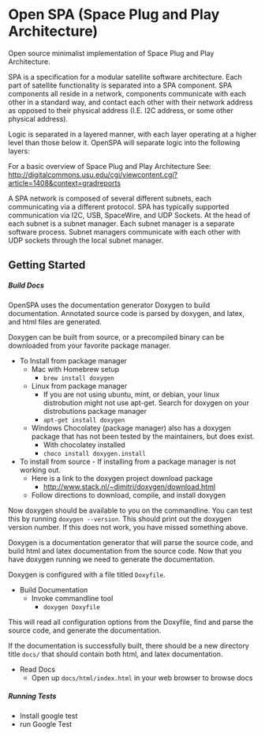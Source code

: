 # Open SPA (Space Plug and Play Architecture)

Open source minimalist implementation of Space Plug and Play Architecture.

SPA is a specification for a modular satellite software architecture. Each
part of satellite functionality is separated into a SPA component. SPA components
all reside in a network, components communicate with each other in a standard
way, and contact each other with their network address as opposed to their physical
address (I.E. I2C address, or some other physical address).

Logic is separated in a layered manner, with each layer operating at a higher level
than those below it. OpenSPA will separate logic into the following layers:

For a basic overview of Space Plug and Play Architecture See:
http://digitalcommons.usu.edu/cgi/viewcontent.cgi?article=1408&context=gradreports

A SPA network is composed of several different subnets, each communicating via
a different protocol. SPA has typically supported communication via I2C, USB,
SpaceWire, and UDP Sockets. At the head of each subnet is a subnet manager. Each
subnet manager is a separate software process. Subnet managers communicate with each
other with UDP sockets through the local subnet manager.

## Getting Started
##### Build Docs
OpenSPA uses the documentation generator Doxygen to build documentation. Annotated source code is parsed by doxygen, and latex, and html files are generated.

 Doxygen can be built from source, or a precompiled binary
can be downloaded from your favorite package manager.
  * To Install from package manager
      * Mac with Homebrew setup
        * `brew install doxygen`
      * Linux from package manager
        * If you are not using ubuntu, mint, or debian, your linux distrobution might not use apt-get. Search for doxygen on your distrobutions package manager
        * `apt-get install doxygen`
      * Windows Chocolatey (package manager) also has a doxygen package that has not been tested by the maintainers, but does exist.
        * With chocolatey installed
        * `choco install doxygen.install`
  * To install from source - If installing from a package manager is not working out.
    * Here is a link to the doxygen project download package
      * http://www.stack.nl/~dimitri/doxygen/download.html
    * Follow directions to download, compile, and install doxygen

  Now doxygen should be available to you on the commandline. You can test this by running `doxygen --version`. This should print out the doxygen version number. If this does not work, you have missed something above.

  Doxygen is a documentation generator that will parse the source code, and build html and latex documentation from the source code. Now that you have doxygen running we need to generate the documentation.

  Doxygen is configured with a file titled `Doxyfile`.

  * Build Documentation
    * Invoke commandline tool
      * `doxygen Doxyfile`

This will read all configuration options from the Doxyfile, find and parse the source code, and generate the documentation.

If the documentation is successfully built, there should be a new directory title `docs/` that should contain both html, and latex documentation.

* Read Docs
  * Open up `docs/html/index.html` in your web browser to browse docs

##### Running Tests
  * Install google test
  * run Google Test

<!-- ## Developer Notes
#####  Abstraction Layer
* Abstract platform specific functionality like sockets
##### Testing
##### Documentation -->
  <!-- //! I am the brief message, I give a short overview of what a method does
  //! \param myParam - I describe a parameter
  //! \return - I describe a return value
  bool example(int myParam){return true;} -->
